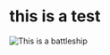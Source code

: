# this is a test

![This is a battleship](https://raw.githubusercontent.com/ormus395/code-blog/master/blog/java-battleship-cli/images/battleship.jpg)
